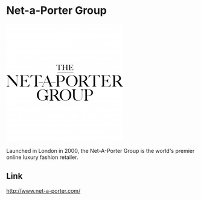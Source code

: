 Net-a-Porter Group
==================

![Net-a-Porter Logo](/images/net-a-porter_group_logo.png "Net-a-Porter Logo")


Launched in London in 2000, the Net-A-Porter Group is the world's premier online luxury fashion retailer.


Link
----
http://www.net-a-porter.com/

